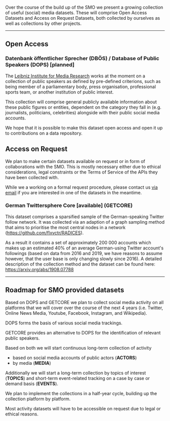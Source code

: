 Over the course of the build up of the SMO we present a growing collection of useful (social) media datasets. These will comprise Open Access Datasets and Access on Request Datasets, both collected by ourselves as well as collections by other projects.

***

## Open Access

### Datenbank öffentlicher Sprecher (DBÖS) / Database of Public Speakers (DOPS) [planned]

The [Leibniz Institute for Media Research](https://leibniz-hbi.de) works at the moment on a collection of public speakers as defined by pre-defined criterions, such as being member of a parliamentary body, press organisation, professional sports team, or another institution of public interest.

This collection will comprise general publicly available information about these public figures or entities, dependent on the category they fall in (e.g. journalists, politicians, celebrities) alongside with their public social media accounts.

We hope that it is possible to make this dataset open access and open it up to contributions on a data repository.

## Access on Request

We plan to make certain datasets available on request or in form of collaborations with the SMO. This is mostly necessary either due to ethical considerations, legal constraints or the Terms of Service of the APIs they have been collected with.

While we a working on a formal request procedure, please contact us [via email](mailto:smo@leibniz-hbi.de) if you are interested in one of the datasets in the meantime.

### German Twittersphere Core [available] (GETCORE)

This dataset comprises a sparsified sample of the German-speaking Twitter follow network. It was collected via an adaption of a graph sampling method that aims to prioritise the most central nodes in a network (https://github.com/flxvctr/RADICES).

As a result it contains a set of approximately 200 000 accounts which makes up an estimated 40% of an average German-using Twitter account's followings (based on data from 2016 and 2019, we have reasons to assume however, that the user base is only changing slowly since 2016). A detailed description of the collection method and the dataset can be found here: https://arxiv.org/abs/1908.07788

***

## Roadmap for SMO provided datasets

Based on DOPS and GETCORE we plan to collect social media activity on all platforms that we will cover over the course of the next 4 years (i.e. Twitter, Online News Media, Youtube, Facebook, Instagram, and Wikipedia).

DOPS forms the basis of various social media trackings.

GETCORE provides an alternative to DOPS for the identification of relevant public speakers.

Based on both we will start continuous long-term collection of activity

* based on social media accounts of public actors (__ACTORS__)
* by media (__MEDIA__)

Additionally we will start a long-term collection by topics of interest (__TOPICS__) and short-term event-related tracking on a case by case or demand basis (__EVENTS__).

We plan to implement the collections in a half-year cycle, building up the collection platform by platform.

Most activity datasets will have to be accessible on request due to legal or ethical reasons.